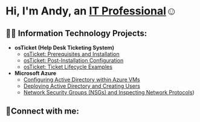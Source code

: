 <h1>Hi, I'm Andy, an <a href="https://www.linkedin.com/in/andrew-inman-6a0975362/">IT Professional</a>☺</h1>

<h2>👨‍💻 Information Technology Projects:</h2>

- <b>osTicket (Help Desk Ticketing System)</b>
  - [osTicket: Prerequisites and Installation](https://github.com/andy-inman/osticket-install-preqs)
  - [osTicket: Post-Installation Configuration](https://github.com/andy-inman/post-install-config)
  - [osTicket: Ticket Lifecycle Examples](https://github.com/andy-inman/osticket-life)
- <b>Microsoft Azure</b>
  - [Configuring Active Directory within Azure VMs](https://github.com/andy-inman/config-ad/blob/main/README.md)
  - [Deploying Active Directory and Creating Users](https://github.com/andy-inman/deploy-ad/blob/main/README.md)
  - [Network Security Groups (NSGs) and Inspecting Network Protocols](https://github.com/andy-inman/azure-net-proto))

<h2>🤳Connect with me:</h2>

[linkedin]: https://www.linkedin.com/in/andrew-inman-6a0975362/
